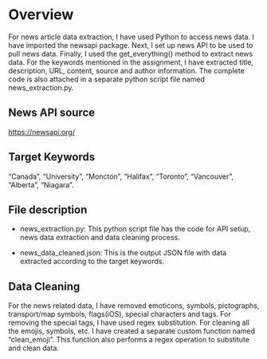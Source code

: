 # Overview
For news article data extraction, I have used Python to access news data. I have imported the newsapi package. Next, I set up news API to be used to pull news data.
Finally, I used the get_everything() method to extract news data. For the keywords mentioned in the assignment, I have extracted title, description, URL, content, 
source and author information. The complete code is also attached in a separate python script file named news_extraction.py.

## News API source
https://newsapi.org/

## Target Keywords

“Canada”, “University”, “Moncton”, “Halifax”, “Toronto”, “Vancouver”, “Alberta”, “Niagara”.

## File description

* news_extraction.py: This python script file has the code for API setup, news data extraction and data cleaning process.

* news_data_cleaned.json: This is the output JSON file with data extracted according to the target keywords.

## Data Cleaning

For the news related data, I have removed emoticons, symbols, pictographs, transport/map symbols, flags(iOS), special characters and tags. For removing the special tags,
I have used regex substitution. For cleaning all the emojis, symbols, etc. I have created a separate custom function named “clean_emoji”. This function also performs a 
regex operation to substitute and clean data.

